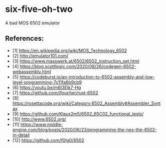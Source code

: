 # six-five-oh-two

A bad MOS 6502 emulator

## References:
* [1] https://en.wikipedia.org/wiki/MOS_Technology_6502
* [2] http://emulator101.com/
* [3] https://www.masswerk.at/6502/6502_instruction_set.html
* [4] https://blog.scottlogic.com/2020/08/26/codegen-6502-webassembly.html
* [5] https://codeburst.io/an-introduction-to-6502-assembly-and-low-level-programming-7c11fa6b9cb9
* [6] https://youtu.be/m6l3Elk7-Hg
* [7] https://github.com/jfoucher/rust-6502
* [8] https://rosettacode.org/wiki/Category:6502_Assembly#Assembler_Syntax
* [9] https://github.com/Klaus2m5/6502_65C02_functional_tests/
* [10] http://www.6502.org/
* [11] https://www.middle-engine.com/blog/posts/2020/06/23/programming-the-nes-the-6502-in-detail
* [12] https://github.com/f0lg0/6502
